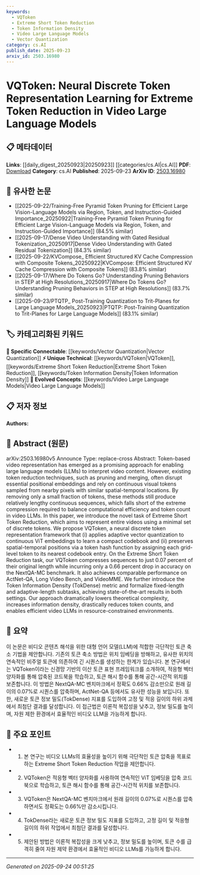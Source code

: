 ```yaml
---
keywords:
  - VQToken
  - Extreme Short Token Reduction
  - Token Information Density
  - Video Large Language Models
  - Vector Quantization
category: cs.AI
publish_date: 2025-09-23
arxiv_id: 2503.16980
---
```


<!-- KEYWORD_LINKING_METADATA:
{
  "processed_timestamp": "2025-09-24T00:51:25.712776",
  "vocabulary_version": "1.0",
  "selected_keywords": [
    "VQToken",
    "Extreme Short Token Reduction",
    "Token Information Density",
    "Video Large Language Models",
    "Vector Quantization"
  ],
  "rejected_keywords": [],
  "similarity_scores": {
    "VQToken": 0.8,
    "Extreme Short Token Reduction": 0.75,
    "Token Information Density": 0.7,
    "Video Large Language Models": 0.78,
    "Vector Quantization": 0.72
  },
  "extraction_method": "AI_prompt_based",
  "budget_applied": true,
  "candidates_json": {
    "candidates": [
      {
        "surface": "VQToken",
        "canonical": "VQToken",
        "aliases": [
          "Neural Discrete Token Representation"
        ],
        "category": "unique_technical",
        "rationale": "VQToken represents a novel approach to token representation, crucial for linking innovations in video LLMs.",
        "novelty_score": 0.85,
        "connectivity_score": 0.7,
        "specificity_score": 0.9,
        "link_intent_score": 0.8
      },
      {
        "surface": "Extreme Short Token Reduction",
        "canonical": "Extreme Short Token Reduction",
        "aliases": [
          "Token Reduction"
        ],
        "category": "unique_technical",
        "rationale": "This task is central to the paper's contribution and links to efforts in optimizing token usage in LLMs.",
        "novelty_score": 0.8,
        "connectivity_score": 0.65,
        "specificity_score": 0.85,
        "link_intent_score": 0.75
      },
      {
        "surface": "Token Information Density",
        "canonical": "Token Information Density",
        "aliases": [
          "TokDense"
        ],
        "category": "unique_technical",
        "rationale": "TokDense is a new metric introduced in the paper, relevant for evaluating token efficiency.",
        "novelty_score": 0.78,
        "connectivity_score": 0.6,
        "specificity_score": 0.8,
        "link_intent_score": 0.7
      },
      {
        "surface": "Video Large Language Models",
        "canonical": "Video Large Language Models",
        "aliases": [
          "Video LLMs"
        ],
        "category": "evolved_concepts",
        "rationale": "This concept represents an evolution in LLMs, integrating video data, and is crucial for cross-modal research.",
        "novelty_score": 0.7,
        "connectivity_score": 0.85,
        "specificity_score": 0.75,
        "link_intent_score": 0.78
      },
      {
        "surface": "Vector Quantization",
        "canonical": "Vector Quantization",
        "aliases": [
          "VQ"
        ],
        "category": "specific_connectable",
        "rationale": "Vector Quantization is a key technique used in the paper, linking to broader applications in data compression.",
        "novelty_score": 0.65,
        "connectivity_score": 0.8,
        "specificity_score": 0.7,
        "link_intent_score": 0.72
      }
    ],
    "ban_list_suggestions": [
      "method",
      "performance",
      "approach"
    ]
  },
  "decisions": [
    {
      "candidate_surface": "VQToken",
      "resolved_canonical": "VQToken",
      "decision": "linked",
      "scores": {
        "novelty": 0.85,
        "connectivity": 0.7,
        "specificity": 0.9,
        "link_intent": 0.8
      }
    },
    {
      "candidate_surface": "Extreme Short Token Reduction",
      "resolved_canonical": "Extreme Short Token Reduction",
      "decision": "linked",
      "scores": {
        "novelty": 0.8,
        "connectivity": 0.65,
        "specificity": 0.85,
        "link_intent": 0.75
      }
    },
    {
      "candidate_surface": "Token Information Density",
      "resolved_canonical": "Token Information Density",
      "decision": "linked",
      "scores": {
        "novelty": 0.78,
        "connectivity": 0.6,
        "specificity": 0.8,
        "link_intent": 0.7
      }
    },
    {
      "candidate_surface": "Video Large Language Models",
      "resolved_canonical": "Video Large Language Models",
      "decision": "linked",
      "scores": {
        "novelty": 0.7,
        "connectivity": 0.85,
        "specificity": 0.75,
        "link_intent": 0.78
      }
    },
    {
      "candidate_surface": "Vector Quantization",
      "resolved_canonical": "Vector Quantization",
      "decision": "linked",
      "scores": {
        "novelty": 0.65,
        "connectivity": 0.8,
        "specificity": 0.7,
        "link_intent": 0.72
      }
    }
  ]
}
-->

# VQToken: Neural Discrete Token Representation Learning for Extreme Token Reduction in Video Large Language Models

## 📋 메타데이터

**Links**: [[daily_digest_20250923|20250923]] [[categories/cs.AI|cs.AI]]
**PDF**: [Download](https://arxiv.org/pdf/2503.16980.pdf)
**Category**: cs.AI
**Published**: 2025-09-23
**ArXiv ID**: [2503.16980](https://arxiv.org/abs/2503.16980)

## 🔗 유사한 논문
- [[2025-09-22/Training-Free Pyramid Token Pruning for Efficient Large Vision-Language Models via Region, Token, and Instruction-Guided Importance_20250922|Training-Free Pyramid Token Pruning for Efficient Large Vision-Language Models via Region, Token, and Instruction-Guided Importance]] (84.5% similar)
- [[2025-09-17/Dense Video Understanding with Gated Residual Tokenization_20250917|Dense Video Understanding with Gated Residual Tokenization]] (84.3% similar)
- [[2025-09-22/KVCompose_ Efficient Structured KV Cache Compression with Composite Tokens_20250922|KVCompose: Efficient Structured KV Cache Compression with Composite Tokens]] (83.8% similar)
- [[2025-09-17/Where Do Tokens Go? Understanding Pruning Behaviors in STEP at High Resolutions_20250917|Where Do Tokens Go? Understanding Pruning Behaviors in STEP at High Resolutions]] (83.7% similar)
- [[2025-09-23/PTQTP_ Post-Training Quantization to Trit-Planes for Large Language Models_20250923|PTQTP: Post-Training Quantization to Trit-Planes for Large Language Models]] (83.1% similar)

## 🏷️ 카테고리화된 키워드
**🔗 Specific Connectable**: [[keywords/Vector Quantization|Vector Quantization]]
**⚡ Unique Technical**: [[keywords/VQToken|VQToken]], [[keywords/Extreme Short Token Reduction|Extreme Short Token Reduction]], [[keywords/Token Information Density|Token Information Density]]
**🚀 Evolved Concepts**: [[keywords/Video Large Language Models|Video Large Language Models]]

## 📋 저자 정보

**Authors:** 

## 📄 Abstract (원문)

arXiv:2503.16980v5 Announce Type: replace-cross 
Abstract: Token-based video representation has emerged as a promising approach for enabling large language models (LLMs) to interpret video content. However, existing token reduction techniques, such as pruning and merging, often disrupt essential positional embeddings and rely on continuous visual tokens sampled from nearby pixels with similar spatial-temporal locations. By removing only a small fraction of tokens, these methods still produce relatively lengthy continuous sequences, which falls short of the extreme compression required to balance computational efficiency and token count in video LLMs. In this paper, we introduce the novel task of Extreme Short Token Reduction, which aims to represent entire videos using a minimal set of discrete tokens. We propose VQToken, a neural discrete token representation framework that (i) applies adaptive vector quantization to continuous ViT embeddings to learn a compact codebook and (ii) preserves spatial-temporal positions via a token hash function by assigning each grid-level token to its nearest codebook entry. On the Extreme Short Token Reduction task, our VQToken compresses sequences to just 0.07 percent of their original length while incurring only a 0.66 percent drop in accuracy on the NextQA-MC benchmark. It also achieves comparable performance on ActNet-QA, Long Video Bench, and VideoMME. We further introduce the Token Information Density (TokDense) metric and formalize fixed-length and adaptive-length subtasks, achieving state-of-the-art results in both settings. Our approach dramatically lowers theoretical complexity, increases information density, drastically reduces token counts, and enables efficient video LLMs in resource-constrained environments.

## 📝 요약

이 논문은 비디오 콘텐츠 해석을 위한 대형 언어 모델(LLM)에 적합한 극단적인 토큰 축소 기법을 제안합니다. 기존의 토큰 축소 방법은 위치 임베딩을 방해하고, 유사한 위치의 연속적인 비주얼 토큰에 의존하여 긴 시퀀스를 생성하는 한계가 있습니다. 본 연구에서는 VQToken이라는 신경망 기반의 이산 토큰 표현 프레임워크를 소개하여, 적응형 벡터 양자화를 통해 압축된 코드북을 학습하고, 토큰 해시 함수를 통해 공간-시간적 위치를 보존합니다. 이 방법은 NextQA-MC 벤치마크에서 정확도 0.66% 감소만으로 원래 길이의 0.07%로 시퀀스를 압축하며, ActNet-QA 등에서도 유사한 성능을 보입니다. 또한, 새로운 토큰 정보 밀도(TokDense) 지표를 도입하여 고정 및 적응 길이의 하위 과제에서 최첨단 결과를 달성합니다. 이 접근법은 이론적 복잡성을 낮추고, 정보 밀도를 높이며, 자원 제한 환경에서 효율적인 비디오 LLM을 가능하게 합니다.

## 🎯 주요 포인트

- 1. 본 연구는 비디오 LLMs의 효율성을 높이기 위해 극단적인 토큰 압축을 목표로 하는 Extreme Short Token Reduction 작업을 제안합니다.
- 2. VQToken은 적응형 벡터 양자화를 사용하여 연속적인 ViT 임베딩을 압축 코드북으로 학습하고, 토큰 해시 함수를 통해 공간-시간적 위치를 보존합니다.
- 3. VQToken은 NextQA-MC 벤치마크에서 원래 길이의 0.07%로 시퀀스를 압축하면서도 정확도는 0.66%만 감소시킵니다.
- 4. TokDense라는 새로운 토큰 정보 밀도 지표를 도입하고, 고정 길이 및 적응형 길이의 하위 작업에서 최첨단 결과를 달성합니다.
- 5. 제안된 방법은 이론적 복잡성을 크게 낮추고, 정보 밀도를 높이며, 토큰 수를 급격히 줄여 자원 제약 환경에서 효율적인 비디오 LLMs를 가능하게 합니다.


---

*Generated on 2025-09-24 00:51:25*